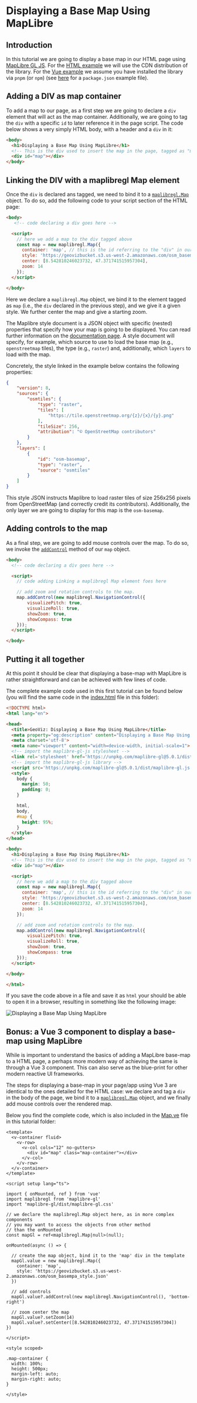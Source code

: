 # Displaying a Base Map Using MapLibre

## Introduction
In this tutorial we are going to display a base map in our HTML page using [MapLibre GL JS](https://maplibre.org/maplibre-gl-js/docs/). For the [HTML example](#putting-it-all-together) we will use the CDN distribution of the library. For the [Vue example](#bonus-a-vue-3-component-to-display-a-base-map-using-maplibre) we assume you have installed the library via ``pnpm`` (or ``npm``) (see [here](./../website/package.json) for a ``package.json`` example file).

## Adding a DIV as map container
To add a map to our page, as a first step we are going to declare a ``div`` element that will act as the map container. Additionally, we are going to tag the ``div`` with a specific ``id`` to later reference it in the page script. The code below shows a very simply HTML body, with a header and a ``div`` in it:

```html
<body>
  <h1>Displaying a Base Map Using MapLibre</h1>
  <!-- This is the div used to insert the map in the page, tagged as "map" -->
  <div id="map"></div>
</body>
```

## Linking the DIV with a maplibregl Map element
Once the ``div`` is declared ans tagged, we need to bind it to a [``maplibregl.Map``](https://maplibre.org/maplibre-gl-js/docs/API/classes/Map/) object. To do so, add the following code to your script section of the HTML page:

```html
<body>
   <!-- code declaring a div goes here -->

  <script>
    // here we add a map to the div tagged above
    const map = new maplibregl.Map({
      container: 'map', // this is the id referring to the "div" in our page body
      style: 'https://geovizbucket.s3.us-west-2.amazonaws.com/osm_basempa_style.json', // this is the style used to load the base map
      center: [8.542810246023732, 47.371741515957304],
      zoom: 14
    });
  </script>

</body>
```
Here we declare a ``maplibregl.Map`` object, we bind it to the element tagged as ``map`` (i.e., the ``div`` declared in the previous step), and we give it a given style. We further center the map and give a starting zoom.

The Maplibre style document is a JSON object with specific (nested) properties that specify how your map is going to be displayed. You can read further information on the [documentation page](https://maplibre.org/maplibre-style-spec/). A style document will specify, for example, which source to use to load the base map (e.g., ``openstreetmap`` tiles), the type (e.g., ``raster``) and, additionally, which ``layers`` to load with the map.

Concretely, the style linked in the example below contains the following properties:
```JSON
{
    "version": 8,
    "sources": {
        "osmtiles": {
            "type": "raster",
            "tiles": [
                "https://tile.openstreetmap.org/{z}/{x}/{y}.png"
            ],
            "tileSize": 256,
            "attribution": "© OpenStreetMap contributors"
        }
    },
    "layers": [
        {
            "id": "osm-basemap",
            "type": "raster",
            "source": "osmtiles"
        }
    ]
}
```
This style JSON instructs Maplibre to load raster tiles of size 256x256 pixels from OpenStreetMap (and correctly credit its contributors). Additionally, the only layer we are going to display for this map is the ``osm-basemap``.

## Adding controls to the map
As a final step, we are going to add mouse controls over the map. To do so, we invoke the [``addControl``](https://maplibre.org/maplibre-gl-js/docs/API/classes/Map/#addcontrol) method of our ``map`` object.

```html
<body>
  <!-- code declaring a div goes here -->

  <script>
    // code adding Linking a maplibregl Map element foes here

    // add zoom and rotation controls to the map.
    map.addControl(new maplibregl.NavigationControl({
        visualizePitch: true,
        visualizeRoll: true,
        showZoom: true,
        showCompass: true
    }));
  </script>

</body>
```

## Putting it all together
At this point it should be clear that displaying a base-map with MapLibre is rather straightforward and can be achieved with few lines of code. 

The complete example code used in this first tutorial can be found below (you will find the same code in the [index.html](./index.html) file in this folder):

```html
<!DOCTYPE html>
<html lang="en">

<head>
  <title>GeoViz: Displaying a Base Map Using MapLibre</title>
  <meta property="og:description" content="Displaying a Base Map Using MapLibre" />
  <meta charset='utf-8'>
  <meta name="viewport" content="width=device-width, initial-scale=1">
  <!-- import the maplibre-gl-js stylesheet -->
  <link rel='stylesheet' href='https://unpkg.com/maplibre-gl@5.0.1/dist/maplibre-gl.css' />
  <!-- import the maplibre-gl-js library -->
  <script src='https://unpkg.com/maplibre-gl@5.0.1/dist/maplibre-gl.js'></script>
  <style>
    body {
      margin: 50;
      padding: 0;
    }

    html,
    body,
    #map {
      height: 95%;
    }
  </style>
</head>

<body>
  <h1>Displaying a Base Map Using MapLibre</h1>
  <!-- This is the div used to insert the map in the page, tagged as "map" -->
  <div id="map"></div>

  <script>
    // here we add a map to the div tagged above
    const map = new maplibregl.Map({
      container: 'map', // this is the id referring to the "div" in our page body
      style: 'https://geovizbucket.s3.us-west-2.amazonaws.com/osm_basempa_style.json', // this is the style used to load the basemap
      center: [8.542810246023732, 47.371741515957304],
      zoom: 14
    });

    // add zoom and rotation controls to the map.
    map.addControl(new maplibregl.NavigationControl({
        visualizePitch: true,
        visualizeRoll: true,
        showZoom: true,
        showCompass: true
    }));
  </script>

</body>

</html>
 ```

If you save the code above in a file and save it as ``html`` your should be able to open it in a browser, resulting in something like the following image:

![Displaying a Base Map Using MapLibre](./tutorial_1.png)

## Bonus: a Vue 3 component to display a base-map using MapLibre
While is important to understand the basics of adding a MapLibre base-map to a HTML page, a perhaps more modern way of achieving the same is through a Vue 3 component. This can also serve as the blue-print for other modern reactive UI frameworks.

The steps for displaying a base-map in your page/app using Vue 3 are identical to the ones detailed for the HTML case: we declare and tag a ``div`` in the body of the page, we bind it to a [``maplibregl.Map``](https://maplibre.org/maplibre-gl-js/docs/API/classes/Map/) object, and we finally add mouse controls over the rendered map.

Below you find the complete code, which is also included in the [Map.ve](./Map.vue) file in this tutorial folder:

```vue
<template>
  <v-container fluid>
    <v-row>
      <v-col cols="12" no-gutters>
        <div id="map" class="map-container"></div>   
      </v-col>
    </v-row>
  </v-container>
</template>

<script setup lang="ts">

import { onMounted, ref } from 'vue'
import maplibregl from 'maplibre-gl'
import 'maplibre-gl/dist/maplibre-gl.css'

// we declare the maplibregl.Map object here, as in more complex components
// you may want to access the objects from other method
// than the onMounted
const mapGl = ref<maplibregl.Map|null>(null);

onMounted(async () => {

  // create the map object, bind it to the 'map' div in the template
  mapGl.value = new maplibregl.Map({
    container: 'map',
    style: 'https://geovizbucket.s3.us-west-2.amazonaws.com/osm_basempa_style.json'
  })

  // add controls
  mapGl.value?.addControl(new maplibregl.NavigationControl(), 'bottom-right')

  // zoom center the map
  mapGl.value?.setZoom(14)
  mapGl.value?.setCenter([8.542810246023732, 47.371741515957304])
})

</script>

<style scoped>

.map-container {
  width: 100%;
  height: 500px;
  margin-left: auto;
  margin-right: auto;
}

</style>
```